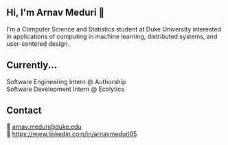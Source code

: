 ## Hi, I'm Arnav Meduri 👋

I'm a Computer Science and Statistics student at Duke University interested in applications of computing in machine learning, distributed systems, and user-centered design.

## Currently...

Software Engineering Intern @ Authorship  
Software Development Intern @ Ecolytics  

## Contact

📧 arnav.meduri@duke.edu  
💼 https://www.linkedin.com/in/arnavmeduri05  

